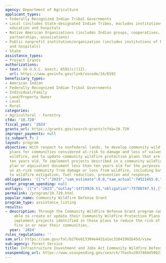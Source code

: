 ```yaml
---
agency: Department of Agriculture
applicant_types:
- Federally Recognized Indian Tribal Governments
- Local (includes State-designated Indian Tribes, excludes institutions of higher
  education and hospitals
- Native American Organizations (includes Indian groups, cooperatives, corporations,
  partnerships, associations)
- Public nonprofit institution/organization (includes institutions of higher education
  and hospitals)
- State
assistance_types:
- Project Grants
authorizations:
- text: 16 U.S.C. &sect; 6592(c)(12).
  url: https://www.govinfo.gov/link/uscode/16/6592
beneficiary_types:
- American Indian
- Federally Recognized Indian Tribal Governments
- Individual/Family
- Land/Property Owner
- Local
- Rural
categories:
- Agricultural - Forestry
cfda: '10.720'
fiscal_year: '2024'
grants_url: https://grants.gov/search-grants?cfda=10.720
improper_payments: null
is_subpart_f: 1
layout: program
objective: With respect to nonfederal lands, to develop community wildfire protection
  plans for communities considered at-risk to damage and loss of values or life from
  wildfire, and to update community wildfire protection plans that are greater than
  ten years old. To implement projects described in a community wildfire protection
  plan or equivalent document less than ten years old for the purposes of protecting
  an at-risk community from damage or loss from wildfire, including but not limited
  to wildfire mitigation, fuel reduction, prevention and response.
obligations: '[{"x":"2023","sam_estimate":0.0,"sam_actual":74521455.0,"usa_spending_actual":74521455.0},{"x":"2024","sam_estimate":0.0,"sam_actual":292445099.0,"usa_spending_actual":290767600.05},{"x":"2025","sam_estimate":0.0,"sam_actual":200000000.0,"usa_spending_actual":41693758.0}]'
other_program_spending: null
outlays: '[{"x":"2023","outlay":14719920.51,"obligation":75788747.5},{"x":"2024","outlay":3123099.83,"obligation":288340307.55},{"x":"2025","outlay":0.0,"obligation":41693758.0}]'
permalink: /program/10.720.html
popular_name: Community Wildfire Defense Grant
program_type: assistance_listing
results:
- description: Through the Community Wildfire Defense Grant program communities were
    able to create or update their Community Wildfire Protection Plans (CWPP) and
    implement projects identified in those plans to reduce the risk of catastrophic
    fire in or near their communities.
  year: '2024'
rules_regulations: ''
sam_url: https://sam.gov/fal/b276e813384e4431a1ec31041902b45d/view
sub-agency: Forest Service
title: Infrastructure Investment and Jobs Act Community Wildfire Defense Grants
usaspending_url: https://www.usaspending.gov/search/?hash=2037484d58023a9b5936a339f0365622
---
```

